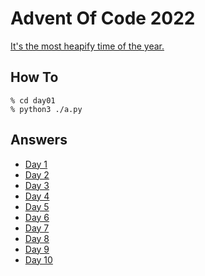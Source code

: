 # Advent Of Code 2022

[It's the most heapify time of the year.](https://adventofcode.com/2022)

## How To

```shell
% cd day01
% python3 ./a.py
```

## Answers

- [Day 1](day01/a.py)
- [Day 2](day02/a.py)
- [Day 3](day03/a.py)
- [Day 4](day04/a.py)
- [Day 5](day05/a.py)
- [Day 6](day06/a.py)
- [Day 7](day07/a.py)
- [Day 8](day08/a.py)
- [Day 9](day09/a.py) 
- [Day 10](day10/a.py) 
